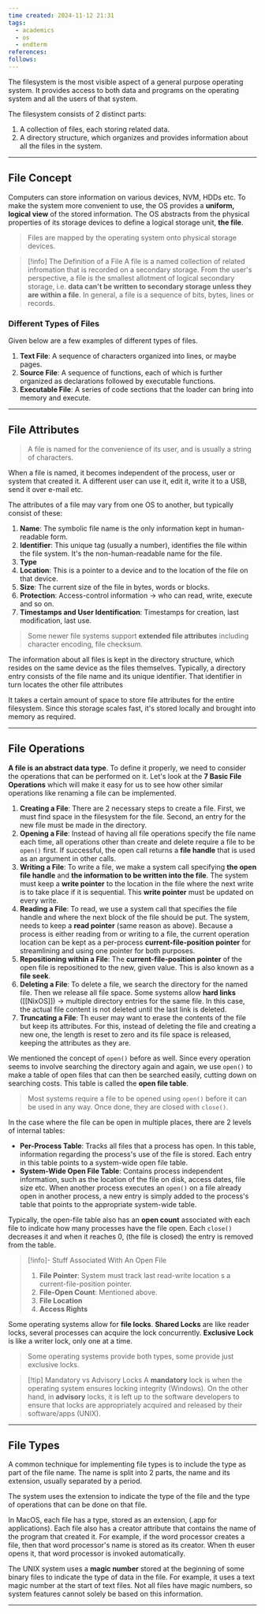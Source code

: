 ```yaml
---
time created: 2024-11-12 21:31
tags:
  - academics
  - os
  - endterm
references: 
follows:
---
```

The filesystem is the most visible aspect of a general purpose operating system. It provides access to both data and programs on the operating system and all the users of that system. 

The filesystem consists of 2 distinct parts:
1. A collection of files, each storing related data. 
2. A directory structure, which organizes and provides information about all the files in the system. 

---
## File Concept
Computers can store information on various devices, NVM, HDDs etc. To make the system more convenient to use, the OS provides a **uniform, logical view** of the stored information. 
The OS abstracts from the physical properties of its storage devices to define a logical storage unit, **the file**. 

> Files are mapped by the operating system onto physical storage devices. 


> [!info] The Definition of a File
> A file is a named collection of related infromation that is recorded on a secondary storage. 
> From the user's perspective, a file is the smallest allotment of logical secondary storage, i.e. **data can't be written to secondary storage unless they are within a file**. 
> In general, a file is a sequence of bits, bytes, lines or records. 

### Different Types of Files
Given below are a few examples of different types of files. 
1. **Text File**: A sequence of characters organized into lines, or maybe pages. 
2. **Source File**: A sequence of functions, each of which is further organized as declarations followed by executable functions. 
3. **Executable File**: A series of code sections that the loader can bring into memory and execute. 

---
## File Attributes

>A file is named for the convenience of its user, and is usually a string of characters. 

When a file is named, it becomes independent of the process, user or system that created it. A different user can use it, edit it, write it to a USB, send it over e-mail etc. 

The attributes of a file may vary from one OS to another, but typically consist of these: 
1. **Name**: The symbolic file name is the only information kept in human-readable form. 
2. **Identifier**: This unique tag (usually a number), identifies the file within the file system. It's the non-human-readable name for the file. 
3. **Type**
4. **Location**: This is a pointer to a device and to the location of the file on that device. 
5. **Size**: The current size of the file in bytes, words or blocks.  
6. **Protection**: Access-control information -> who can read, write, execute and so on. 
7. **Timestamps and User Identification**: Timestamps for creation, last modification, last use. 

> Some newer file systems support **extended file attributes** including character encoding, file checksum. 

The information about all files is kept in the directory structure, which resides on the same device as the files themselves. Typically, a directory entry consists of the file name and its unique identifier. That identifier in turn locates the other file attributes

It takes a certain amount of space to store file attributes for the entire filesystem. Since this storage scales fast, it's stored locally and brought into memory as required. 

---
## File Operations
**A file is an abstract data type**. To define it properly, we need to consider the operations that can be performed on it. Let's look at the **7 Basic File Operations** which will make it easy for us to see how other similar operations like renaming a file can be implemented. 

1. **Creating a File**: There are 2 necessary steps to create a file. First, we must find space in the filesystem for the file. Second, an entry for the new file must be made in the directory. 
2. **Opening a File**: Instead of having all file operations specify the file name each time, all operations other than create and delete require a file to be `open()` first. If successful, the open call returns a **file handle** that is used as an argument in other calls. 
3. **Writing a File**: To write a file, we make a system call specifying **the open file handle** and **the information to be written into the file**. The system must keep a **write pointer** to the location in the file where the next write is to take place if it is sequential. This **write pointer** must be updated on every write. 
4. **Reading a File**: To read, we use a system call that specifies the file handle and where the next block of the file should be put. The system, needs to keep a **read pointer** (same reason as above). Because a process is either reading from or writing to a file, the current operation location can be kept as a per-process **current-file-position pointer** for streamlining and using one pointer for both purposes. 
5. **Repositioning within a File**: The **current-file-position pointer** of the open file is repositioned to the new, given value. This is also known as a **file seek**. 
6. **Deleting a File**: To delete a file, we search the directory for the named file. Then we release all file space. Some systems allow **hard links** ([[NixOS]]) -> multiple directory entries for the same file. In this case, the actual file content is not deleted until the last link is deleted. 
7. **Truncating a File**: Th euser may want to erase the contents of the file but keep its attributes. For this, instead of deleting the file and creating a new one, the length is reset to zero and its file space is released, keeping the attributes as they are. 

We mentioned the concept of `open()` before as well. Since every operation seems to involve searching the directory again and again, we use `open()` to make a table of open files that can then be searched easily, cutting down on searching costs. This table is called the **open file table**. 

> Most systems require a file to be opened using `open()` before it can be used in any way. Once done, they are closed with `close()`. 

In the case where the file can be open in multiple places, there are 2 levels of internal tables:
- **Per-Process Table**: Tracks all files that a process has open. In this table, information regarding the process's use of the file is stored. Each entry in this table points to a system-wide open file table. 
- **System-Wide Open File Table**: Contains process independent information, such as the location of the file on disk, access dates, file size etc. When another process executes an `open()` on a file already open in another process, a new entry is simply added to the process's table that points to the appropriate system-wide table. 

Typically, the open-file table also has an **open count** associated with each file to indicate how many processes have the file open. Each `close()` decreases it and when it reaches 0, (the file is closed) the entry is removed from the table. 

> [!info]- Stuff Associated With An Open File
> 1. **File Pointer**: System must track last read-write location s a current-file-position pointer. 
> 2. **File-Open Count**: Mentioned above. 
> 3. **File Location**
> 4. **Access Rights**

Some operating systems allow for **file locks**. 
**Shared Locks** are like reader locks, several processes can acquire the lock concurrently. 
**Exclusive Lock** is like a writer lock, only one at a time. 

> Some operating systems provide both types, some provide just exclusive locks. 

> [!tip] Mandatory vs Advisory Locks
> A **mandatory** lock is when the operating system ensures locking integrity (Windows). On the other hand, in **advisory** locks, it is left up to the software developers to ensure that locks are appropriately acquired and released by their software/apps (UNIX). 

---
## File Types
A common technique for implementing file types is to include the type as part of the file name. The name is split into 2 parts, the name and its extension, usually separated by a period. 

The system uses the extension to indicate the type of the file and the type of operations that can be done on that file. 

In MacOS, each file has a type, stored as an extension, (.app for applications). Each file also has a creator attribute that contains the name of the program that created it. For example, if the word processor creates a file, then that word processor's name is stored as its creator. When th euser opens it, that word processor is invoked automatically. 

The UNIX system uses a **magic number** stored at the beginning of some binary files to indicate the type of data in the file. For example, it uses a text magic number at the start of text files. Not all files have magic numbers, so system features cannot solely be based on this information. 

---
